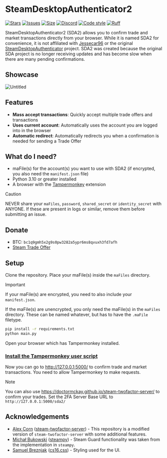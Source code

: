 # SteamDesktopAuthenticator2
[![Stars](https://img.shields.io/github/stars/offish/SteamDesktopAuthenticator2.svg)](https://github.com/offish/SteamDesktopAuthenticator2/stargazers)
[![Issues](https://img.shields.io/github/issues/offish/SteamDesktopAuthenticator2.svg)](https://github.com/offish/SteamDesktopAuthenticator2/issues)
[![Size](https://img.shields.io/github/repo-size/offish/SteamDesktopAuthenticator2.svg)](https://github.com/offish/SteamDesktopAuthenticator2)
[![Discord](https://img.shields.io/discord/467040686982692865?color=7289da&label=Discord&logo=discord)](https://discord.gg/t8nHSvA)
[![Code style](https://img.shields.io/badge/code%20style-black-000000.svg)](https://github.com/psf/black)
[![Ruff](https://img.shields.io/endpoint?url=https://raw.githubusercontent.com/astral-sh/ruff/main/assets/badge/v2.json)](https://github.com/astral-sh/ruff)

SteamDesktopAuthenticator2 (SDA2) allows you to confirm trade and market transactions directly from your browser. While it is named SDA2 for convenience, it is not affiliated with [Jessecar96](https://github.com/Jessecar96) or the original [SteamDesktopAuthenticator](https://github.com/Jessecar96/SteamDesktopAuthenticator) project. SDA2 was created because the original SDA project is no longer receiving updates and has become slow when there are many pending confirmations.

## Showcase
![Untitled](https://github.com/user-attachments/assets/55b27733-55b3-4639-92d5-70cf564cf0ef)

## Features
- **Mass accept transactions**: Quickly accept multiple trade offers and transactions
- **Uses current account**: Automatically uses the account you are logged into in the browser
- **Automatic redirect**: Automatically redirects you when a confirmation is needed for sending a Trade Offer

## What do I need?
- maFile(s) for the account(s) you want to use with SDA2 (if encrypted, you also need the `manifest.json` file)
- Python 3.10 or greater installed
- A browser with the [Tampermonkey](https://www.tampermonkey.net/) extension

> [!CAUTION]
> NEVER share your `maFiles`, `password`, `shared_secret` or `identity_secret` with ANYONE. If these are present in logs or similar, remove them before submitting an issue.

## Donate
- BTC: `bc1q9gmh5x2g9s0pw3282a5ypr6ms8qvuxh3fd7afh`
- [Steam Trade Offer](https://steamcommunity.com/tradeoffer/new/?partner=293059984&token=0-l_idZR)

## Setup
Clone the repository.
Place your maFile(s) inside the `maFiles` directory.

> [!IMPORTANT]
> If your maFile(s) are encrypted, you need to also include your `manifest.json`.

If the maFile(s) are unencrypted, you only need the maFile(s) in the `maFiles` directory. These can be named whatever, but has to have the `.maFile` filetype.

```bash
pip install -r requirements.txt
python main.py
```

Open your browser which has Tampermonkey installed.

### [Install the Tampermonkey user script](https://github.com/offish/SteamDesktopAuthenticator2/raw/refs/heads/main/userscript/SteamDesktopAuthenticator2.user.js)

Now you can go to http://127.0.0.1:5000/ to confirm trade and market transactions.
You need to allow Tampermonkey to make requests.

> [!NOTE]
> You can also use https://doctormckay.github.io/steam-twofactor-server/ to confirm your trades. Set the 2FA Server Base URL to `http://127.0.0.1:5000/sda2/`

## Acknowledgements
- [Alex Corn](https://github.com/DoctorMcKay) ([steam-twofactor-server](https://github.com/DoctorMcKay/steam-twofactor-server)) - This repository is a modified version of `steam-twofactor-server` with some additional features.
- [Michał Bukowski](https://github.com/bukson) ([steampy](https://github.com/bukson/steampy)) - Steam Guard functionality was taken from the implementation in `steampy`.
- [Samuel Breznjak](https://github.com/ekmas) ([cs16.css](https://github.com/ekmas/cs16.css)) - Styling used for the UI.
